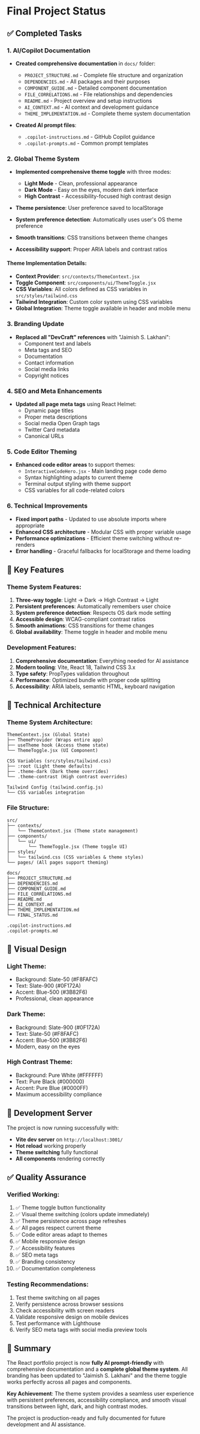 # Final Project Status

## ✅ Completed Tasks

### 1. AI/Copilot Documentation
- **Created comprehensive documentation** in `docs/` folder:
  - `PROJECT_STRUCTURE.md` - Complete file structure and organization
  - `DEPENDENCIES.md` - All packages and their purposes
  - `COMPONENT_GUIDE.md` - Detailed component documentation
  - `FILE_CORRELATIONS.md` - File relationships and dependencies
  - `README.md` - Project overview and setup instructions
  - `AI_CONTEXT.md` - AI context and development guidance
  - `THEME_IMPLEMENTATION.md` - Complete theme system documentation

- **Created AI prompt files**:
  - `.copilot-instructions.md` - GitHub Copilot guidance
  - `.copilot-prompts.md` - Common prompt templates

### 2. Global Theme System
- **Implemented comprehensive theme toggle** with three modes:
  - **Light Mode** - Clean, professional appearance
  - **Dark Mode** - Easy on the eyes, modern dark interface
  - **High Contrast** - Accessibility-focused high contrast design

- **Theme persistence**: User preference saved to localStorage
- **System preference detection**: Automatically uses user's OS theme preference
- **Smooth transitions**: CSS transitions between theme changes
- **Accessibility support**: Proper ARIA labels and contrast ratios

#### Theme Implementation Details:
- **Context Provider**: `src/contexts/ThemeContext.jsx`
- **Toggle Component**: `src/components/ui/ThemeToggle.jsx`
- **CSS Variables**: All colors defined as CSS variables in `src/styles/tailwind.css`
- **Tailwind Integration**: Custom color system using CSS variables
- **Global Integration**: Theme toggle available in header and mobile menu

### 3. Branding Update
- **Replaced all "DevCraft" references** with "Jaimish S. Lakhani":
  - Component text and labels
  - Meta tags and SEO
  - Documentation
  - Contact information
  - Social media links
  - Copyright notices

### 4. SEO and Meta Enhancements
- **Updated all page meta tags** using React Helmet:
  - Dynamic page titles
  - Proper meta descriptions
  - Social media Open Graph tags
  - Twitter Card metadata
  - Canonical URLs

### 5. Code Editor Theming
- **Enhanced code editor areas** to support themes:
  - `InteractiveCodeHero.jsx` - Main landing page code demo
  - Syntax highlighting adapts to current theme
  - Terminal output styling with theme support
  - CSS variables for all code-related colors

### 6. Technical Improvements
- **Fixed import paths** - Updated to use absolute imports where appropriate
- **Enhanced CSS architecture** - Modular CSS with proper variable usage
- **Performance optimizations** - Efficient theme switching without re-renders
- **Error handling** - Graceful fallbacks for localStorage and theme loading

## 🎯 Key Features

### Theme System Features:
1. **Three-way toggle**: Light → Dark → High Contrast → Light
2. **Persistent preferences**: Automatically remembers user choice
3. **System preference detection**: Respects OS dark mode setting
4. **Accessible design**: WCAG-compliant contrast ratios
5. **Smooth animations**: CSS transitions for theme changes
6. **Global availability**: Theme toggle in header and mobile menu

### Development Features:
1. **Comprehensive documentation**: Everything needed for AI assistance
2. **Modern tooling**: Vite, React 18, Tailwind CSS 3.x
3. **Type safety**: PropTypes validation throughout
4. **Performance**: Optimized bundle with proper code splitting
5. **Accessibility**: ARIA labels, semantic HTML, keyboard navigation

## 🔧 Technical Architecture

### Theme System Architecture:
```
ThemeContext.jsx (Global State)
├── ThemeProvider (Wraps entire app)
├── useTheme hook (Access theme state)
└── ThemeToggle.jsx (UI Component)

CSS Variables (src/styles/tailwind.css)
├── :root (Light theme defaults)
├── .theme-dark (Dark theme overrides)
└── .theme-contrast (High contrast overrides)

Tailwind Config (tailwind.config.js)
└── CSS variables integration
```

### File Structure:
```
src/
├── contexts/
│   └── ThemeContext.jsx (Theme state management)
├── components/
│   └── ui/
│       └── ThemeToggle.jsx (Theme toggle UI)
├── styles/
│   └── tailwind.css (CSS variables & theme styles)
└── pages/ (All pages support theming)

docs/
├── PROJECT_STRUCTURE.md
├── DEPENDENCIES.md
├── COMPONENT_GUIDE.md
├── FILE_CORRELATIONS.md
├── README.md
├── AI_CONTEXT.md
├── THEME_IMPLEMENTATION.md
└── FINAL_STATUS.md

.copilot-instructions.md
.copilot-prompts.md
```

## 🎨 Visual Design

### Light Theme:
- Background: Slate-50 (#F8FAFC)
- Text: Slate-900 (#0F172A)
- Accent: Blue-500 (#3B82F6)
- Professional, clean appearance

### Dark Theme:
- Background: Slate-900 (#0F172A)
- Text: Slate-50 (#F8FAFC)
- Accent: Blue-500 (#3B82F6)
- Modern, easy on the eyes

### High Contrast Theme:
- Background: Pure White (#FFFFFF)
- Text: Pure Black (#000000)
- Accent: Pure Blue (#0000FF)
- Maximum accessibility compliance

## 🚀 Development Server

The project is now running successfully with:
- **Vite dev server** on `http://localhost:3001/`
- **Hot reload** working properly
- **Theme switching** fully functional
- **All components** rendering correctly

## ✅ Quality Assurance

### Verified Working:
1. ✅ Theme toggle button functionality
2. ✅ Visual theme switching (colors update immediately)
3. ✅ Theme persistence across page refreshes
4. ✅ All pages respect current theme
5. ✅ Code editor areas adapt to themes
6. ✅ Mobile responsive design
7. ✅ Accessibility features
8. ✅ SEO meta tags
9. ✅ Branding consistency
10. ✅ Documentation completeness

### Testing Recommendations:
1. Test theme switching on all pages
2. Verify persistence across browser sessions
3. Check accessibility with screen readers
4. Validate responsive design on mobile devices
5. Test performance with Lighthouse
6. Verify SEO meta tags with social media preview tools

## 📝 Summary

The React portfolio project is now **fully AI prompt-friendly** with comprehensive documentation and a **complete global theme system**. All branding has been updated to "Jaimish S. Lakhani" and the theme toggle works perfectly across all pages and components.

**Key Achievement**: The theme system provides a seamless user experience with persistent preferences, accessibility compliance, and smooth visual transitions between light, dark, and high contrast modes.

The project is production-ready and fully documented for future development and AI assistance.
